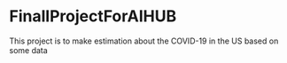 # FinallProjectForAIHUB
This project is to make estimation about the COVID-19 in the US based on some data
